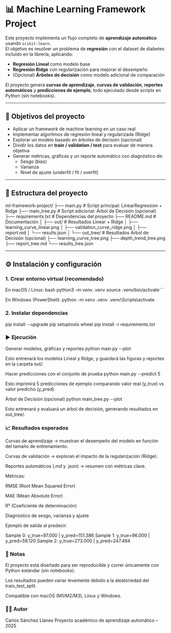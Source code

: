# 📊 Machine Learning Framework Project

Este proyecto implementa un flujo completo de **aprendizaje automático** usando `scikit-learn`.  
El objetivo es resolver un problema de **regresión** con el dataset de diabetes incluido en la librería, aplicando:

- **Regresión Lineal** como modelo base  
- **Regresión Ridge** con regularización para mejorar el desempeño  
- (Opcional) **Árboles de decisión** como modelo adicional de comparación  

El proyecto genera **curvas de aprendizaje**, **curvas de validación**, **reportes automáticos** y **predicciones de ejemplo**, todo ejecutado desde scripts en Python (sin notebooks).

---

## 🎯 Objetivos del proyecto
- Aplicar un framework de machine learning en un caso real  
- Implementar algoritmos de regresión lineal y regularizada (Ridge)  
- Explorar un modelo basado en árboles de decisión (opcional)  
- Dividir los datos en **train / validation / test** para evaluar de manera objetiva  
- Generar métricas, gráficas y un reporte automático con diagnóstico de:
  - Sesgo (bias)  
  - Varianza  
  - Nivel de ajuste (underfit / fit / overfit)  

---

## 📁 Estructura del proyecto

ml-framework-project/
├── main.py  # Script principal: LinearRegression + Ridge
├── main_tree.py  # Script adicional: Árbol de Decisión (opcional)
├── requirements.txt  # Dependencias del proyecto
├── README.md  # Documentación
│
├── out/  # Resultados Linear + Ridge
│   ├── learning_curve_linear.png
│   ├── validation_curve_ridge.png
│   ├── report.md
│   └── results.json
│
└── out_tree/  # Resultados Árbol de Decisión (opcional)
    ├── learning_curve_tree.png
    ├── depth_trend_tree.png
    ├── report_tree.md
    └── results_tree.json


---

## ⚙️ Instalación y configuración

### 1. Crear entorno virtual (recomendado)

En macOS / Linux:
bash
python3 -m venv .venv
source .venv/bin/activate```

En Windows (PowerShell):
python -m venv .venv
.venv\Scripts\activate

### 2. Instalar dependencias
pip install --upgrade pip setuptools wheel
pip install -r requirements.txt

### ▶️ Ejecución
Generar modelos, gráficas y reportes
python main.py --plot


Esto entrenará los modelos Lineal y Ridge, y guardará las figuras y reportes en la carpeta out/.

Hacer predicciones con el conjunto de prueba
python main.py --predict 5


Esto imprimirá 5 predicciones de ejemplo comparando valor real (y_true) vs valor predicho (y_pred).

Árbol de Decisión (opcional)
python main_tree.py --plot


Esto entrenará y evaluará un árbol de decisión, generando resultados en out_tree/.

### 📈 Resultados esperados

Curvas de aprendizaje → muestran el desempeño del modelo en función del tamaño de entrenamiento.

Curvas de validación → exploran el impacto de la regularización (Ridge).

Reportes automáticos (.md y .json) → resumen con métricas clave.

Métricas:

RMSE (Root Mean Squared Error)

MAE (Mean Absolute Error)

R² (Coeficiente de determinación)

Diagnóstico de sesgo, varianza y ajuste

Ejemplo de salida al predecir:

Sample 0: y_true=97.000 | y_pred=151.386
Sample 1: y_true=96.000 | y_pred=59.120
Sample 2: y_true=273.000 | y_pred=247.484

### 📌 Notas

El proyecto está diseñado para ser reproducible y correr únicamente con Python estándar (sin notebooks).

Los resultados pueden variar levemente debido a la aleatoriedad del train_test_split.

Compatible con macOS (M1/M2/M3), Linux y Windows.

### 👨‍💻 Autor

Carlos Sánchez Llanes
Proyecto académico de aprendizaje automático – 2025

